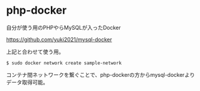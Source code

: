 # php-docker
自分が使う用のPHPやらMySQLが入ったDocker

https://github.com/yuki2021/mysql-docker

上記と合わせて使う用。

```
$ sudo docker network create sample-network
```

コンテナ間ネットワークを繋ぐことで、php-dockerの方からmysql-dockerよりデータ取得可能。